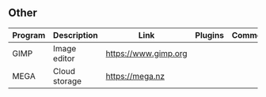 ## Other

| Program | Description | Link | Plugins | Comment |
| --- | --- | --- | --- | --- |
| GIMP | Image editor | https://www.gimp.org |
| MEGA | Cloud storage | https://mega.nz |
